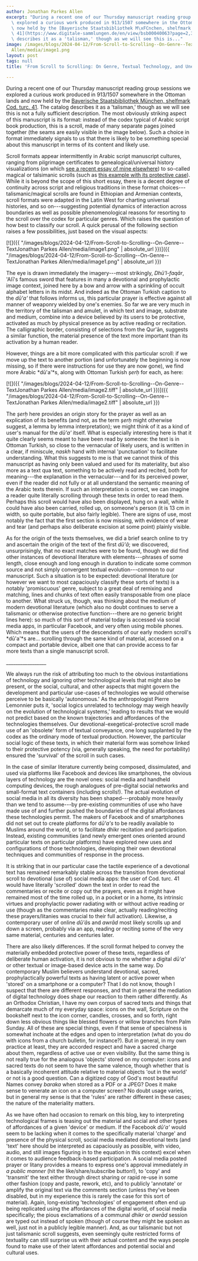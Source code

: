 ```yaml
---
author: Jonathan Parkes Allen
excerpt: "During a recent one of our Thursday manuscript reading group sessions we\
  \ explored a curious work produced in 913/1507 somewhere in the Ottoman lands and\
  \ now held by the [Bayerische Staatsbibliothek M\xFCnchen, shelfmark Cod. turc.\
  \ 41](https://www.digitale-sammlungen.de/en/view/bsb00040063?page=2,3). The catalog\
  \ describes it as a 'talisman,' though as we will see this is..."
image: /images/blogs/2024-04-12/From-Scroll-to-Scrolling--On-Genre--TextJonathan Parkes
  Allen/media/image1.png
layout: post
tags: null
title: 'From Scroll to Scrolling: On Genre, Textual Technology, and Unexpected Transformations'

---
```

During a recent one of our Thursday manuscript reading group sessions we explored a curious work produced in 913/1507 somewhere in the Ottoman lands and now held by the [Bayerische Staatsbibliothek München, shelfmark Cod. turc. 41](https://www.digitale-sammlungen.de/en/view/bsb00040063?page=2,3). The catalog describes it as a 'talisman,' though as we will see this is not a fully sufficient description. The most obviously striking aspect of this manuscript is its format: instead of the codex typical of Arabic script book production, this is a scroll, made of many separate pages joined together (the seams are easily visible in the image below). Such a choice in format immediately signals to us that there is likely to be something special about this manuscript in terms of its content and likely use.

Scroll formats appear intermittently in Arabic script manuscript cultures, ranging from pilgrimage certificates to genealogical/universal history visualizations (on which [see a recent essay of mine elsewhere](https://jonathanparkesallen.substack.com/p/charting-universal-histories)) to so-called magical or talsimanic scrolls (such as [this example with its protective case](https://asia-archive.si.edu/collections/new/acquisitions-2018/amulet-case-and-scroll/)). While it is beyond the scope of this short essay, there is a decent degree of continuity across script and religious traditions in these format choices---talismanic/magical scrolls are found in Ethiopian and Armenian contexts, scroll formats were adapted in the Latin West for charting universal histories, and so on---suggesting potential dynamics of interaction across boundaries as well as possible phenomenological reasons for resorting to the scroll over the codex for particular genres. Which raises the question of how best to classify our scroll. A quick perusal of the following section raises a few possibilities, just based on the visual aspects:


[![]({{ "/images/blogs/2024-04-12/From-Scroll-to-Scrolling--On-Genre--TextJonathan Parkes Allen/media/image1.png" | absolute_url }})]({{ "/images/blogs/2024-04-12/From-Scroll-to-Scrolling--On-Genre--TextJonathan Parkes Allen/media/image1.png" | absolute_url }})
 

The eye is drawn immediately the imagery---most strikingly, *Dhū'l-faqār*, 'Alī's famous sword that features in many a devotional and prophylactic image context, joined here by a bow and arrow with a sprinkling of occult alphabet letters in its midst. And indeed as the Ottoman Turkish caption to the *dū'a'* that follows informs us, this particular prayer is effective against all manner of weaponry wielded by one's enemies. So far we are very much in the territory of the talisman and amulet, in which text and image, substrate and medium, combine into a device believed by its users to be protective, activated as much by physical presence as by active reading or recitation. The calligraphic border, consisting of selections from the Qur'ān, suggests a similar function, the material presence of the text more important than its activation by a human reader.

However, things are a bit more complicated with this particular scroll: if we move up the text to another portion (and unfortunately the beginning is now missing, so if there were instructions for use they are now gone), we find more Arabic *dū'a'*s, along with Ottoman Turkish *şerḥ* for each, as here:


[![]({{ "/images/blogs/2024-04-12/From-Scroll-to-Scrolling--On-Genre--TextJonathan Parkes Allen/media/image2.tiff" | absolute_url }})]({{ "/images/blogs/2024-04-12/From-Scroll-to-Scrolling--On-Genre--TextJonathan Parkes Allen/media/image2.tiff" | absolute_url }})


The *şerḥ* here provides an origin story for the prayer as well as an explication of its benefits (and not, as the term *şerḥ* might otherwise suggest, a lemma by lemma interpretation); we might think of it as a kind of user's manual for the *dū'a'* itself. What is especially interesting here is that it quite clearly seems meant to have been read by someone: the text is in Ottoman Turkish, so close to the vernacular of likely users, and is written in a clear, if miniscule, *naskh* hand with internal 'punctuation' to facilitate understanding. What this suggests to me is that we cannot think of this manuscript as having only been valued and used for its materiality, but also more as a text qua text, something to be actively read and recited, both for meaning---the explanation in the vernacular---and for its perceived power, even if the reader did not fully or at all understand the semantic meaning of the Arabic texts therein. If such an interpretation is correct, we can imagine a reader quite literally scrolling through these texts in order to read them. Perhaps this scroll would have also been displayed, hung on a wall, while it could have also been carried, rolled up, on someone's person (it is 13 cm in width, so quite portable, but also fairly legible). There are signs of use, most notably the fact that the first section is now missing, with evidence of wear and tear (and perhaps also deliberate excision at some point) plainly visible.

As for the origin of the texts themselves, we did a brief search online to try and ascertain the origin of the text of the first *dū'ā*; we discovered, unsurprisingly, that no exact matches were to be found, though we did find other instances of devotional literature with elements---phrases of some length, close enough and long enough in duration to indicate some common source and not simply convergent textual evolution---common to our manuscript. Such a situation is to be expected: devotional literature (or however we want to most capaciously classify these sorts of texts) is a notably 'promiscuous' genre, subject to a great deal of remixing and matching, lines and chunks of text often easily transposable from one place to another. What struck us, though, was thinking about the medium of modern devotional literature (which also no doubt continues to serve a talismanic or otherwise protective function---there are no generic bright lines here): so much of this sort of material today is accessed via social media apps, in particular Facebook, and very often using mobile phones. Which means that the users of the descendants of our early modern scroll's *dū'a'*s are... scrolling through the same kind of material, accessed on a compact and portable device, albeit one that can provide access to far more texts than a single manuscript scroll.

\_\_\_\_\_\_\_\_\_\_\_\_\_\_\_\_\_

We always run the risk of attributing too much to the obvious instantiations of technology and ignoring other technological levels that might also be present, or the social, cultural, and other aspects that might govern the development and particular use-cases of technologies we would otherwise perceive to be basically 'autonomous.' As the anthropologist Pierre Lemonnier puts it, 'social logics unrelated to technology may weigh heavily on the evolution of technological systems,' leading to results that we would not predict based on the known trajectories and affordances of the technologies themselves. Our devotional-exegetical-protective scroll made use of an 'obsolete' form of textual conveyance, one long supplanted by the codex as the ordinary mode of textual production. However, the particular social logic of these texts, in which their material form was somehow linked to their protective potency (via, generally speaking, the need for portability) ensured the 'survival' of the scroll in such cases.

In the case of similar literature currently being composed, dissimulated, and used via platforms like Facebook and devices like smartphones, the obvious layers of technology are the novel ones: social media and handheld computing devices, the rough analogues of pre-digital social networks and small-format text containers (including scrolls!). The actual evolution of social media in all its diversity has been shaped---probably more heavily than we tend to assume---by pre-existing communities of use who have made use of and further pushed the boundaries of the digital affordances these technologies permit. The makers of Facebook and of smartphones did not set out to create platforms for d*ū'a's* to be readily available to Muslims around the world, or to facilitate dhikr recitation and participation. Instead, existing communities (and newly emergent ones oriented around particular texts on particular platforms) have explored new uses and configurations of those technologies, developing their own devotional techniques and communities of response in the process.

It is striking that in our particular case the tactile experience of a devotional text has remained remarkably stable across the transition from devotional scroll to devotional (use of) social media apps: the user of Cod. turc. 41 would have literally 'scrolled' down the text in order to read the commentaries or recite or copy out the prayers, even as it might have remained most of the time rolled up, in a pocket or in a home, its intrinsic virtues and prophylactic power radiating with or without active reading or use (though as the commentaries make clear, actually reading/reciting these prayers/litanies was crucial to their full activation). Likewise, a contemporary user of online *dū'ā*s and *awrād* most likely scrolls up and down a screen, probably via an app, reading or reciting some of the very same material, centuries and centuries later.

There are also likely differences. If the scroll format helped to convey the materially embedded protective power of these texts, regardless of deliberate human activation, it is not obvious to me whether a digital *dū'a'* or other textual or image-based device acts in the same way. Do contemporary Muslim believers understand devotional, sacred, prophylactically powerful texts as having latent or active power when 'stored' on a smartphone or a computer? That I do not know, though I suspect that there are different responses, and that in general the mediation of digital technology does shape our reaction to them rather differently. As an Orthodox Christian, I have my own corpus of sacred texts and things that demarcate much of my everyday space: icons on the wall, Scripture on the bookshelf next to the icon corner, candles, crosses, and so forth, right down less obvious things like blessed flowers or willow branches from Palm Sunday. All of these are special things, even if that sense of specialness is somewhat inchoate at the edges and open to interpretation (what do you do with icons from a church bulletin, for instance?). But in general, in my own practice at least, they are accorded respect and have a sacred charge about them, regardless of active use or even visibility. But the same thing is not really true for the analogous 'objects' stored on my computer: icons and sacred texts do not seem to have the same valence, though whether that is a basically incoherent attitude relative to material objects 'out in the world' or not is a good question. Can a digitized copy of God's most beautiful Names convey *baraka* when stored as a PDF or a JPEG? Does it make sense to venerate an icon on a computer screen? No doubt usage varies, but in general my sense is that the 'rules' are rather different in these cases; the nature of the materiality matters.

As we have often had occasion to remark on this blog, key to interpreting technological frames is teasing out the material and social and other types of affordances of a given 'device' or medium. If the Facebook *dū'a'* would seem to be lacking when it comes to the specifically material 'charge' and presence of the physical scroll, social media mediated devotional texts (and 'text' here should be interpreted as capaciously as possible, with video, audio, and still images figuring in to the equation in this context) excel when it comes to audience feedback-based participation. A social media posted prayer or litany provides a means to express one's approval immediately *in a public manner* (hit the like/share/subscribe button!), to 'copy' and 'transmit' the text either through direct sharing or rapid re-use in some other fashion (copy and paste, rework, etc), and to publicly 'annotate' or amplify the original text via the comments section (unless they've been disabled, but in my experience this is rarely the case for this sort of material). Again, long-existing 'technologies' of engagement often end up being replicated using the affordances of the digital world, of social media specifically; the pious exclamations of a communal *dhikr* or *awrād* session are typed out instead of spoken (though of course they might be spoken as well, just not in a publicly legible manner). And, as our talismanic but not just talismanic scroll suggests, even seemingly quite restricted forms of textuality can still surprise us with their actual content and the ways people found to make use of their latent affordances and potential social and cultural uses.
